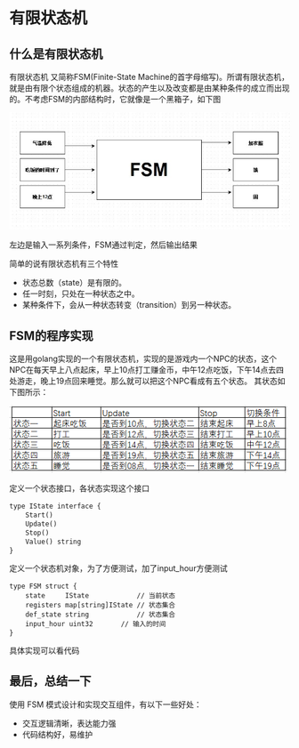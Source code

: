# 有限状态机

## 什么是有限状态机

有限状态机 又简称FSM(Finite-State Machine的首字母缩写)。所谓有限状态机，就是由有限个状态组成的机器。状态的产生以及改变都是由某种条件的成立而出现的。不考虑FSM的内部结构时，它就像是一个黑箱子，如下图

![FSM_IMG](./img/fsm.jpg)

左边是输入一系列条件，FSM通过判定，然后输出结果

简单的说有限状态机有三个特性

* 状态总数（state）是有限的。
* 任一时刻，只处在一种状态之中。
* 某种条件下，会从一种状态转变（transition）到另一种状态。

## FSM的程序实现

这是用golang实现的一个有限状态机，实现的是游戏内一个NPC的状态，这个NPC在每天早上八点起床，早上10点打工赚金币，中午12点吃饭，下午14点去四处游走，晚上19点回来睡觉。那么就可以把这个NPC看成有五个状态。
其状态如下图所示：

![FSM示例](./img/fsm_eg.png)

定义一个状态接口，各状态实现这个接口

```
type IState interface {
	Start()
	Update()
	Stop()
	Value() string
}
```

定义一个状态机对象，为了方便测试，加了input_hour方便测试
```
type FSM struct {
	state     IState            // 当前状态
	registers map[string]IState // 状态集合
	def_state string            // 状态集合
	input_hour uint32 	    // 输入的时间
}
```

具体实现可以看代码

## 最后，总结一下

使用 FSM 模式设计和实现交互组件，有以下一些好处：

* 交互逻辑清晰，表达能力强
* 代码结构好，易维护

